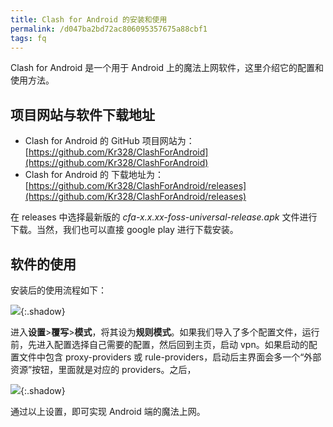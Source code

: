 ```yaml
---
title: Clash for Android 的安装和使用
permalink: /d047ba2bd72ac806095357675a88cbf1
tags: fq
---
```


Clash for Android 是一个用于 Android 上的魔法上网软件，这里介绍它的配置和使用方法。

<!--more-->

## 项目网站与软件下载地址

- Clash for Android 的 GitHub 项目网站为：[https://github.com/Kr328/ClashForAndroid](https://github.com/Kr328/ClashForAndroid)
- Clash for Android 的 下载地址为：[https://github.com/Kr328/ClashForAndroid/releases](https://github.com/Kr328/ClashForAndroid/releases)

在 releases 中选择最新版的 *cfa-x.x.xx-foss-universal-release.apk* 文件进行下载。当然，我们也可以直接 google play 进行下载安装。

## 软件的使用

安装后的使用流程如下：

![](https://cdn.staticaly.com/gh/Meiting-Wang/pictures@main/picgo/202308192329508.png){:.shadow}

进入**设置**>**覆写**>**模式**，将其设为**规则模式**。如果我们导入了多个配置文件，运行前，先进入配置选择自己需要的配置，然后回到主页，启动 vpn。如果启动的配置文件中包含 proxy-providers 或 rule-providers，启动后主界面会多一个“外部资源”按钮，里面就是对应的 providers。之后，

![](https://cdn.staticaly.com/gh/Meiting-Wang/pictures@main/picgo/202308192345696.png){:.shadow}

通过以上设置，即可实现 Android 端的魔法上网。

